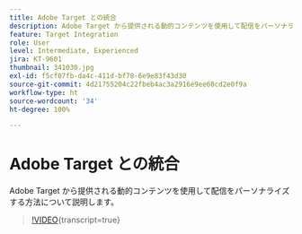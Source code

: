 ```yaml
---
title: Adobe Target との統合
description: Adobe Target から提供される動的コンテンツを使用して配信をパーソナライズする方法について説明します。
feature: Target Integration
role: User
level: Intermediate, Experienced
jira: KT-9601
thumbnail: 341030.jpg
exl-id: f5cf07fb-da4c-411d-bf78-6e9e83f43d30
source-git-commit: 4d21755204c22fbeb4ac3a2916e9ee68cd2e0f9a
workflow-type: ht
source-wordcount: '34'
ht-degree: 100%

---
```


# Adobe Target との統合

Adobe Target から提供される動的コンテンツを使用して配信をパーソナライズする方法について説明します。

>[!VIDEO](https://video.tv.adobe.com/v/3453258?quality=12&learn=on&captions=jpn){transcript=true}
